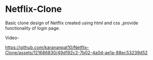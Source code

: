 # Netflix-Clone
Basic clone design of Netflix created using html and css ,provide functionality of login page.


Video-

https://github.com/karananpat10/Netflix-Clone/assets/121686830/49d192c2-7b02-4a0d-ae1a-88ec53239d52
